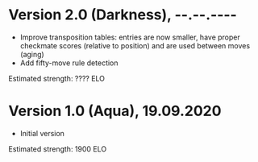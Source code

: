 # Version 2.0 (Darkness), --.--.----
 - Improve transposition tables: entries are now smaller, have proper checkmate scores (relative to position) and are used between moves (aging)
 - Add fifty-move rule detection

Estimated strength: ???? ELO

# Version 1.0 (Aqua), 19.09.2020
 - Initial version

Estimated strength: 1900 ELO